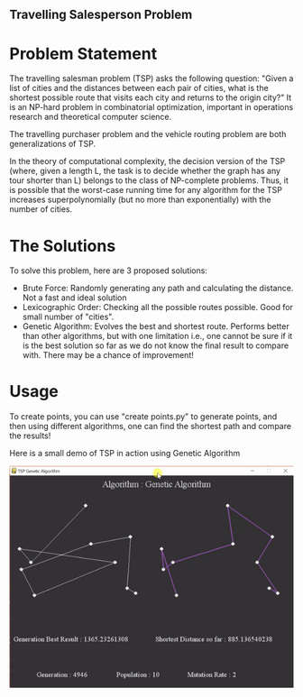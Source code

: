 ## Travelling Salesperson Problem

# Problem Statement

The travelling salesman problem (TSP) asks the following question: "Given a list of cities and the distances between each pair of cities, what is the shortest possible route that visits each city and returns to the origin city?" It is an NP-hard problem in combinatorial optimization, important in operations research and theoretical computer science.

The travelling purchaser problem and the vehicle routing problem are both generalizations of TSP.

In the theory of computational complexity, the decision version of the TSP (where, given a length L, the task is to decide whether the graph has any tour shorter than L) belongs to the class of NP-complete problems. Thus, it is possible that the worst-case running time for any algorithm for the TSP increases superpolynomially (but no more than exponentially) with the number of cities.

# The Solutions

To solve this problem, here are 3 proposed solutions:
  - Brute Force: Randomly generating any path and calculating the distance. Not a fast and ideal solution
  - Lexicographic Order: Checking all the possible routes possible. Good for small number of "cities".
  - Genetic Algorithm: Evolves the best and shortest route. Performs better than other algorithms, but with one limitation i.e., one cannot be sure if it is the best solution so far as we do not know the final result to compare with. There may be a chance of improvement!

# Usage

To create points, you can use "create points.py" to generate points, and then using different algorithms, one can find the shortest path and compare the results!
  
Here is a small demo of TSP in action using Genetic Algorithm

<p align="center"> <img src="tsp-demo.gif"/> </p>
